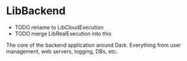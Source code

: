 # LibBackend

- TODO rename to LibCloudExecution
- TODO merge LibRealExecution into this

The core of the backend application around Dark. Everything from user management, web
servers, logging, DBs, etc.
